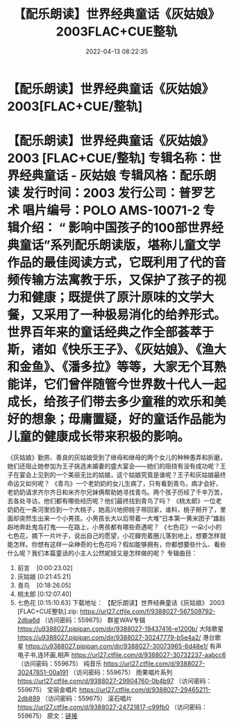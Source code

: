 ﻿---
title: 【配乐朗读】世界经典童话《灰姑娘》2003FLAC+CUE整轨
date: 2022-04-13 08:22:35
categories: WAV车载音乐、镜像
tags: 国语流行
---
# 【配乐朗读】世界经典童话《灰姑娘》2003[FLAC+CUE/整轨]

【配乐朗读】世界经典童话《灰姑娘》 2003 [FLAC+CUE/整轨]
专辑名称：世界经典童话 - 灰姑娘
专辑风格：配乐朗读
发行时间：2003
发行公司：普罗艺术
唱片编号：POLO AMS-10071-2
专辑介绍：
“
影响中国孩子的100部世界经典童话”系列配乐朗读版，堪称儿童文学作品的最佳阅读方式，它既利用了代的音频传输方法寓教于乐，又保护了孩子的视力和健康；既提供了原汁原味的文学大餐，又采用了一种极易消化的给养形式。世界百年来的童话经典之作全部荟萃于斯，诸如《快乐王子》、《灰姑娘》、《渔大和金鱼》、《潘多拉》等等，大家无个耳熟能详，它们曾伴随管今世界数十代人一起成长，给孩子们带去多少童稚的欢乐和美好的想象；毋庸置疑，好的童话作品能为儿童的健康成长带来积极的影响。
============================
《灰姑娘》勤劳、善良的灰姑娘受到了继母和继母的两个女儿的种种愚弄和折磨，她们还阻止她参加为王子挑选未婚妻的盛大宴会——她们的阻挠有没有成功呢？王子在宴会上见到的一个美丽无比的姑娘，这个姑娘究竟是谁呢？王子和灰姑娘最终命运又如何呢？
《青鸟》一个老奶奶的女儿生病了，只有看到青鸟，病才会好，老奶奶请求齐尔齐日和米齐尔兄妹俩帮助她寻找青鸟。两个孩子历经了千辛万苦，去各处寻访。他们都有哪些经历呢？他们最终找到青鸟了吗？
《桃太郎》一位老奶奶在一条河里捡到一个大桃子，她高兴地把桃子带回家，谁料，桃子掰开了，里面却突然生出来一个小男孩。小男孩长大以后带着一大堆“日本第一黄米团子”雄赳赳地奔赴鬼岛打鬼——在路上，小男孩都有哪些奇遇呢？
《七色花》一朵小小的七色花，摘下一片叶子，说出自己的愿望，小花瓣兜着圈儿落到地上，想要怎样就能怎样。你想有这样一朵神奇的七色花吗？假如能够拥有，你都想要些什么、看些什么呢？我们本篇童话的小主人公然妮娅又是怎样做的呢？
专辑曲目：
01. 前言    [0:00:23.02]
02. 灰姑娘
[0:21:45.21]
03. 青鸟    [0:18:26.05]
04. 桃太郎
[0:12:07.40]
05. 七色花
[0:15:10.63]
下载地址：
【配乐朗读】世界经典童话《灰姑娘》 2003 [FLAC+CUE整轨].zip: https://url27.ctfile.com/f/9388027-567509792-2dba6d
（访问密码：559675）
群星WAV专辑
https://u9388027.pipipan.com/dir/9388027-19437416-e1200b/
大陆歌星
https://u9388027.pipipan.com/dir/9388027-30247779-b5e4a2/
港台歌星
https://u9388027.pipipan.com/dir/9388027-30073965-6d48e1/
有声电子书,连环画,相声
https://url27.ctfile.com/d/9388027-30732237-aabcc6
（访问密码：559675）
纯音乐
https://url27.ctfile.com/d/9388027-30247851-00a191
（访问密码：559675）
雨果唱片系列
https://url27.ctfile.com/d/9388027-29904760-0b4b97
（访问密码：559675）
宝丽金唱片
https://url27.ctfile.com/d/9388027-29465211-2db889
（访问密码：559675）
滚石唱片
https://url27.ctfile.com/d/9388027-24721817-c99fb0
（访问密码：559675）
原文：[链接](https://blog.sina.com.cn/s/blog_1647c7e7601030wmy.html)